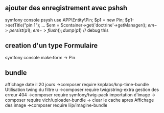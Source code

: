 ## ajouter des enregistrement avec pshsh
symfony console psysh 
use APP\Entity\Pin;
$p1 = new Pin;
$p1->setTitle("pin 1");
...
$em = $container->get('doctrine'->getManager();
$em->persist($p1);
$em->flush();
dump($p1) // debug this

## creation d'un type Formulaire
symfony console make:form 
-> Pin 

## bundle
affichage date il 20 jours 
->composer require knplabs/knp-time-bundle
Utilisation twing du filtre u
->composer require twig/string-extra
gestion des erreur 404 
->composer require symfony/twig-pack
importation d'image 
-> composer require vich/uploader-bundle
-> clear le cache apres
Affichage des image
->composer require liip/imagine-bundle



